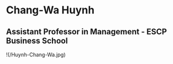 # Chang-Wa Huynh

## Assistant Professor in Management - ESCP Business School

!(/Huynh-Chang-Wa.jpg)
